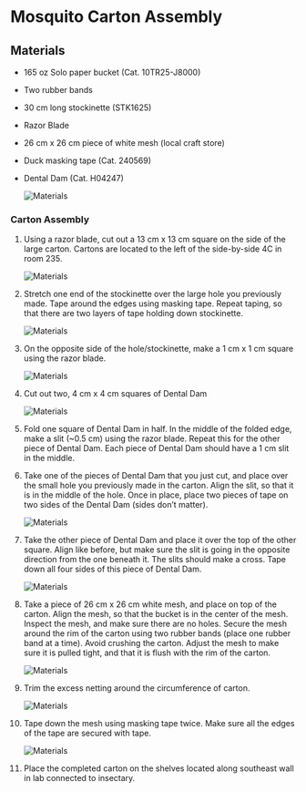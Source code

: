 # Mosquito Carton Assembly

## Materials
- 165 oz Solo paper bucket (Cat. 10TR25-J8000)   
- Two rubber bands   
- 30 cm long stockinette (STK1625)  
- Razor Blade  
- 26 cm x 26 cm piece of white mesh (local craft store)  
- Duck masking tape (Cat. 240569)  
- Dental Dam (Cat. H04247)

    ![Materials](img/img1.png)

### Carton Assembly
1. Using a razor blade, cut out a 13 cm x 13 cm square on the side of the large carton. Cartons are located to the left of the side-by-side 4C in room 235.

    ![Materials](img/img2.png)

2. Stretch one end of the stockinette over the large hole you previously made. Tape around the edges using masking tape. Repeat taping, so that there are two layers of tape holding down stockinette.

    ![Materials](img/img3.png)

3. On the opposite side of the hole/stockinette, make a 1 cm x 1 cm square using the razor blade.

    ![Materials](img/img4.png)

4. Cut out two, 4 cm x 4 cm squares of Dental Dam

    ![Materials](img/img5.png)

5. Fold one square of Dental Dam in half. In the middle of the folded edge, make a slit (~0.5 cm) using the razor blade. Repeat this for the other piece of Dental Dam. Each piece of Dental Dam should have a 1 cm slit in the middle.

6. Take one of the pieces of Dental Dam that you just cut, and place over the small hole you previously made in the carton. Align the slit, so that it is in the middle of the hole. Once in place, place two pieces of tape on two sides of the Dental Dam (sides don’t matter).

    ![Materials](img/img6.png)

7. Take the other piece of Dental Dam and place it over the top of the other square. Align like before, but make sure the slit is going in the opposite direction from the one beneath it. The slits should make a cross. Tape down all four sides of this piece of Dental Dam.

    ![Materials](img/img7.png)

8. Take a piece of 26 cm x 26 cm white mesh, and place on top of the carton. Align the mesh, so that the bucket is in the center of the mesh. Inspect the mesh, and make sure there are no holes. Secure the mesh around the rim of the carton using two rubber bands (place one rubber band at a time). Avoid crushing the carton. Adjust the mesh to make sure it is pulled tight, and that it is flush with the rim of the carton.

    ![Materials](img/img8.png)

9. Trim the excess netting around the circumference of carton.

    ![Materials](img/img9.png)

10. Tape down the mesh using masking tape twice. Make sure all the edges of the tape are secured with tape.

    ![Materials](img/img10.png)

11. Place the completed carton on the shelves located along southeast wall in lab connected to insectary.
